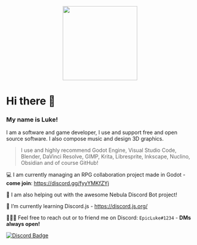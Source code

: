 <div id="header" align="center">
  <img src="https://media.giphy.com/media/ule4vhcY1xEKQ/giphy.gif" width="200"/>
</div>

# Hi there 👋
### My name is Luke!


I am a software and game developer, I use and support free and open source software.
I also compose music and design 3D graphics.


> I use and highly recommend Godot Engine, Visual Studio Code, Blender, DaVinci Resolve,
GIMP, Krita, Libresprite, Inkscape, Nuclino, Obsidian and of course GitHub!


💻 I am currently managing an RPG collaboration project made in Godot - __come join__: https://discord.gg/fyyYMKfZYj

🤖 I am also helping out with the awesome Nebula Discord Bot project!

🌱 I’m currently learning Discord.js - https://discord.js.org/

🧑‍🤝‍🧑 Feel free to reach out or to friend me on Discord: `EpicLuke#1234` - __DMs always open!__


<div id="badges">
  <a href="EpicLuke#1234">
    <img src="https://img.shields.io/badge/Discord-blue?style=for-the-badge&logo=discord&logoColor=white" alt="Discord Badge"/>
  </a>
</div>
